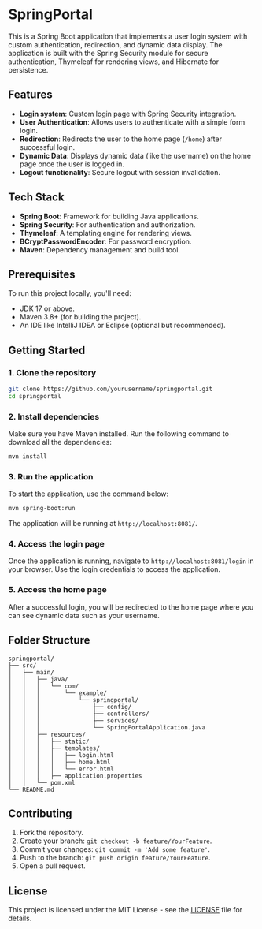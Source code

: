 
# SpringPortal

This is a Spring Boot application that implements a user login system with custom authentication, redirection, and dynamic data display. The application is built with the Spring Security module for secure authentication, Thymeleaf for rendering views, and Hibernate for persistence.

## Features
- **Login system**: Custom login page with Spring Security integration.
- **User Authentication**: Allows users to authenticate with a simple form login.
- **Redirection**: Redirects the user to the home page (`/home`) after successful login.
- **Dynamic Data**: Displays dynamic data (like the username) on the home page once the user is logged in.
- **Logout functionality**: Secure logout with session invalidation.

## Tech Stack
- **Spring Boot**: Framework for building Java applications.
- **Spring Security**: For authentication and authorization.
- **Thymeleaf**: A templating engine for rendering views.
- **BCryptPasswordEncoder**: For password encryption.
- **Maven**: Dependency management and build tool.

## Prerequisites

To run this project locally, you'll need:

- JDK 17 or above.
- Maven 3.8+ (for building the project).
- An IDE like IntelliJ IDEA or Eclipse (optional but recommended).

## Getting Started

### 1. Clone the repository

```bash
git clone https://github.com/yourusername/springportal.git
cd springportal
```

### 2. Install dependencies

Make sure you have Maven installed. Run the following command to download all the dependencies:

```bash
mvn install
```

### 3. Run the application

To start the application, use the command below:

```bash
mvn spring-boot:run
```

The application will be running at `http://localhost:8081/`.

### 4. Access the login page

Once the application is running, navigate to `http://localhost:8081/login` in your browser. Use the login credentials to access the application.

### 5. Access the home page

After a successful login, you will be redirected to the home page where you can see dynamic data such as your username.

## Folder Structure

```
springportal/
├── src/
│   ├── main/
│   │   ├── java/
│   │   │   └── com/
│   │   │       └── example/
│   │   │           └── springportal/
│   │   │               ├── config/
│   │   │               ├── controllers/
│   │   │               ├── services/
│   │   │               └── SpringPortalApplication.java
│   │   ├── resources/
│   │   │   ├── static/
│   │   │   ├── templates/
│   │   │   │   ├── login.html
│   │   │   │   ├── home.html
│   │   │   │   └── error.html
│   │   │   ├── application.properties
│   │   └── pom.xml
└── README.md
```

## Contributing

1. Fork the repository.
2. Create your branch: `git checkout -b feature/YourFeature`.
3. Commit your changes: `git commit -m 'Add some feature'`.
4. Push to the branch: `git push origin feature/YourFeature`.
5. Open a pull request.

## License

This project is licensed under the MIT License - see the [LICENSE](LICENSE) file for details.
